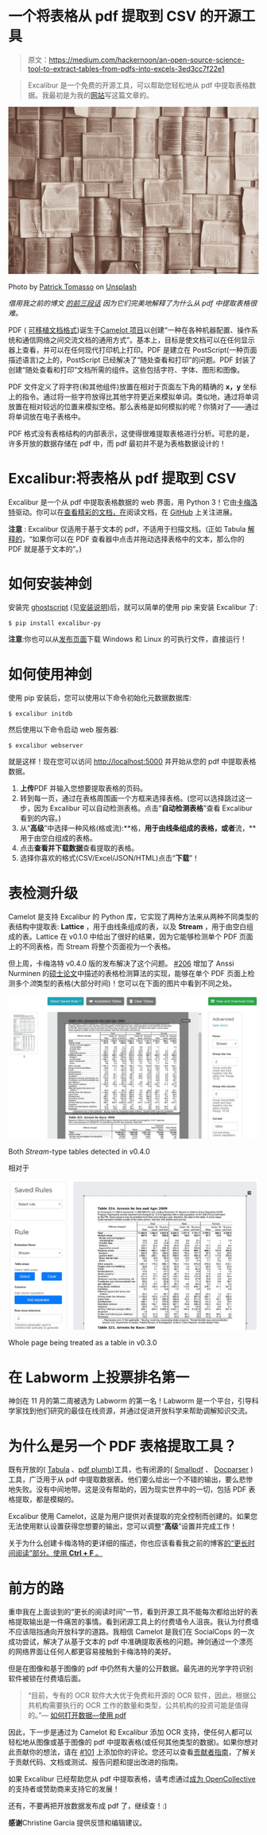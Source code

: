# 一个将表格从 pdf 提取到 CSV 的开源工具

> 原文：<https://medium.com/hackernoon/an-open-source-science-tool-to-extract-tables-from-pdfs-into-excels-3ed3cc7f22e1>

> Excalibur 是一个免费的开源工具，可以帮助您轻松地从 pdf 中提取表格数据。我最初是为我的[网站](https://www.vinayakmehta.com/2018/11/26/open-source-tool-extract-tables-pdfs-excels/)写这篇文章的。

![](img/92ac1ca22af177307c8e266f67b08e45.png)

Photo by [Patrick Tomasso](https://unsplash.com/photos/Oaqk7qqNh_c?utm_source=unsplash&utm_medium=referral&utm_content=creditCopyText) on [Unsplash](https://unsplash.com/search/photos/books?utm_source=unsplash&utm_medium=referral&utm_content=creditCopyText)

*借用我之前的博文* [*的前三段话*](https://www.vinayakmehta.com/2018/10/03/camelot-python-library-extract-tables-pdf/) *因为它们完美地解释了为什么从 pdf 中提取表格很难。*

PDF ( [可移植文档格式](https://en.wikipedia.org/wiki/PDF))诞生于[Camelot 项目](http://www.planetpdf.com/planetpdf/pdfs/warnock_camelot.pdf)以创建“一种在各种机器配置、操作系统和通信网络之间交流文档的通用方式”。基本上，目标是使文档可以在任何显示器上查看，并可以在任何现代打印机上打印。PDF 是建立在 PostScript(一种页面描述语言)之上的，PostScript 已经解决了“随处查看和打印”的问题。PDF 封装了创建“随处查看和打印”文档所需的组件。这些包括字符、字体、图形和图像。

PDF 文件定义了将字符(和其他组件)放置在相对于页面左下角的精确的 **x，y** 坐标上的指令。通过将一些字符放得比其他字符更近来模拟单词。类似地，通过将单词放置在相对较远的位置来模拟空格。那么表格是如何模拟的呢？你猜对了——通过将单词放在电子表格中。

PDF 格式没有表格结构的内部表示，这使得很难提取表格进行分析。可悲的是，许多开放的数据存储在 pdf 中，而 pdf 最初并不是为表格数据设计的！

# Excalibur:将表格从 pdf 提取到 CSV

Excalibur 是一个从 pdf 中提取表格数据的 web 界面，用 Python 3！它由[卡梅洛特](https://camelot-py.readthedocs.io/)驱动。你可以在[查看精彩的文档，在](https://excalibur-py.readthedocs.io/)阅读文档，在 [GitHub](https://github.com/camelot-dev/excalibur/) 上关注进展。

**注意** : Excalibur 仅适用于基于文本的 pdf，不适用于扫描文档。(正如 Tabula [解释的](https://github.com/tabulapdf/tabula#why-tabula)，“如果你可以在 PDF 查看器中点击并拖动选择表格中的文本，那么你的 PDF 就是基于文本的”。)

# 如何安装神剑

安装完 [ghostscript](https://www.ghostscript.com/) (见[安装说明](https://camelot-py.readthedocs.io/en/master/user/install-deps.html))后，就可以简单的使用 pip 来安装 Excalibur 了:

```
$ pip install excalibur-py
```

**注意**:你也可以从[发布页面](https://github.com/camelot-dev/excalibur/releases)下载 Windows 和 Linux 的可执行文件，直接运行！

# 如何使用神剑

使用 pip 安装后，您可以使用以下命令初始化元数据数据库:

```
$ excalibur initdb
```

然后使用以下命令启动 web 服务器:

```
$ excalibur webserver
```

就是这样！现在您可以访问 [http://localhost:5000](http://localhost:5000/) 并开始从您的 pdf 中提取表格数据。

1.  **上传**PDF 并输入您想要提取表格的页码。
2.  转到每一页，通过在表格周围画一个方框来选择表格。(您可以选择跳过这一步，因为 Excalibur 可以自动检测表格。点击“**自动检测表格**”查看 Excalibur 看到的内容。)
3.  从“**高级**”中选择一种风格(格或流):**格，**用于由线条组成的表格，或者**流，**用于由空白组成的表格。
4.  点击**查看并下载数据**查看提取的表格。
5.  选择你喜欢的格式(CSV/Excel/JSON/HTML)点击“**下载**”！

# 表检测升级

Camelot 是支持 Excalibur 的 Python 库，它实现了两种方法来从两种不同类型的表结构中提取表: **Lattice** ，用于由线条组成的表，以及 **Stream** ，用于由空白组成的表。Lattice 在 v0.1.0 中给出了很好的结果，因为它能够检测单个 PDF 页面上的不同表格，而 Stream 将整个页面视为一个表格。

但上周，卡梅洛特 v0.4.0 版的发布解决了这个问题。 [#206](https://github.com/socialcopsdev/camelot/pull/206) 增加了 Anssi Nurminen 的[硕士论文](https://github.com/socialcopsdev/camelot/pull/206)中描述的表格检测算法的实现，能够在单个 PDF 页面上检测多个*流*类型的表格(大部分时间)！您可以在下面的图片中看到不同之处。

![](img/dc1506de682d17f528c8d115c122e992.png)

Both *Stream*-type tables detected in v0.4.0

相对于

![](img/1a2734961e7e097d63a592988abe4e8f.png)

Whole page being treated as a table in v0.3.0

# 在 Labworm 上投票排名第一

神剑在 11 月的第二周被选为 Labworm 的第一名！Labworm 是一个平台，引导科学家找到他们研究的最佳在线资源，并通过促进开放科学来帮助调解知识交流。

# 为什么是另一个 PDF 表格提取工具？

既有开放的( [Tabula](https://tabula.technology/) 、[pdf plumb](https://github.com/jsvine/pdfplumber))工具，也有闭源的( [Smallpdf](https://smallpdf.com/) 、 [Docparser](https://docparser.com/) )工具，广泛用于从 pdf 中提取数据表。他们要么给出一个不错的输出，要么悲惨地失败。没有中间地带。这是没有帮助的，因为现实世界中的一切，包括 PDF 表格提取，都是模糊的。

Excalibur 使用 Camelot，这是为用户提供对表提取的完全控制而创建的。如果您无法使用默认设置获得您想要的输出，您可以调整“**高级**”设置并完成工作！

关于为什么创建卡梅洛特的更详细的描述，你也应该看看我之前的博客[的“更长时间阅读”部分。使用 **Ctrl + F** 。](https://www.vinayakmehta.com/2018/10/03/camelot-python-library-extract-tables-pdf/)

# 前方的路

重申我在上面谈到的“更长的阅读时间”一节，看到开源工具不能每次都给出好的表格提取输出是一件痛苦的事情。看到闭源工具上的付费墙令人沮丧。我认为付费墙不应该阻挡通向开放科学的道路。我相信 Camelot 是我们在 SocialCops 的一次成功尝试，解决了从基于文本的 pdf 中准确提取表格的问题。神剑通过一个漂亮的网络界面让任何人都更容易接触到卡梅洛特的美好。

但是在图像和基于图像的 pdf 中仍然有大量的公开数据。最先进的光学字符识别软件被锁在付费墙后面。

> “目前，专有的 OCR 软件大大优于免费和开源的 OCR 软件，因此，根据公共机构需要执行的 OCR 工作的数量和类型，公共机构的投资可能是值得的。”— [如何打开数据—使用 pdf](https://how-to.usopendata.org/en/latest/The-Basics-of-Open-Data/Working-with-PDFs/)

因此，下一步是通过为 Camelot 和 Excalibur 添加 OCR 支持，使任何人都可以轻松地从图像或基于图像的 pdf 中提取表格(或任何其他类型的数据)。如果你想对此贡献你的想法，请在 [#101](https://github.com/socialcopsdev/camelot/issues/101) 上添加你的评论。您还可以查看[贡献者指南](https://excalibur-py.readthedocs.io/en/master/dev/contributing.html)，了解关于贡献代码、文档或测试、报告问题和提出改进的指南。

如果 Excalibur 已经帮助您从 pdf 中提取表格，请考虑通过[成为 OpenCollective](https://opencollective.com/excalibur) 的支持者或赞助商来支持它的发展！

还有，不要再把开放数据发布成 pdf 了，继续查！:)

**感谢**Christine Garcia 提供反馈和编辑建议。